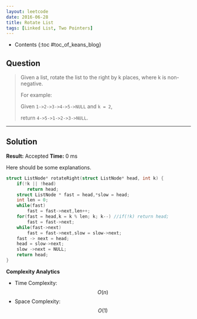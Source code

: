 ```yaml
---
layout: leetcode
date: 2016-06-28
title: Rotate List
tags: [Linked List, Two Pointers]
---
```


* Contents
{:toc #toc_of_keans_blog}

## Question

> Given a list, rotate the list to the right by k places, where k is non-negative.
>
>For example:
>
>Given `1->2->3->4->5->NULL` and `k = 2`,
>
>return `4->5->1->2->3->NULL`.
>     

***

## Solution

**Result:** Accepted **Time:** 0 ms

Here should be some explanations.

```c
struct ListNode* rotateRight(struct ListNode* head, int k) {
    if(!k || !head)
        return head;
    struct ListNode * fast = head,*slow = head;
    int len = 0;
    while(fast)
        fast = fast->next,len++;
    for(fast = head,k = k % len; k; k--) //if(!k) return head;
        fast = fast->next;
    while(fast->next)
        fast = fast->next,slow = slow->next;
    fast -> next = head;
    head = slow->next;
    slow ->next = NULL;
    return head;
}
```

**Complexity Analytics**

- Time Complexity: $$O(n)$$
- Space Complexity: $$O(1)$$
